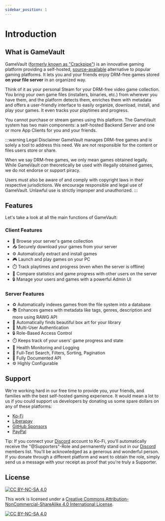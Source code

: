 ```yaml
---
sidebar_position: 1
---
```


# Introduction

## What is GameVault

GameVault ([formerly known as "Crackpipe"](https://gamevau.lt/blog/2023/07/15)) is an innovative gaming platform providing a self-hosted, [source-available](https://wikipedia.org/wiki/Source-available_software) alternative to popular gaming platforms. It lets you and your friends enjoy DRM-free games stored **on your file server** in an organized way.

Think of it as your personal Steam for your DRM-free video game collection. You bring your own game files (installers, binaries, etc.) from wherever you have them, and the platform detects them, enriches them with metadata and offers a user-friendly interface to easily organize, download, install, and play your games. It even tracks your playtimes and progress.

You cannot purchase or stream games using this platform. The GameVault system has two main components: a self-hosted Backend Server and one or more App Clients for you and your friends.

:::warning Legal Disclaimer
GameVault manages DRM-free games and is solely a tool to address this need. We are not responsible for the content or files users store or share.

When we say DRM-free games, we only mean games obtained legally. While GameVault _can_ theoretically be used with illegally obtained games, we do not endorse or support piracy.

Users must also be aware of and comply with copyright laws in their respective jurisdictions. We encourage responsible and legal use of GameVault. Unlawful use is strictly improper and unauthorized.
:::

## Features

Let's take a look at all the main functions of GameVault:

### Client Features

- 🔎 Browse your server's game collection
- 📥 Securely download your games from your server
- ⚙️ Automatically extract and install games
- 🎮 Launch and play games on your PC
- ⏱️ Track playtimes and progress (even when the server is offline)
- 👥 Compare statistics and game progress with other users on the server
- 🔒 Manage your users and games with a powerful Admin UI

### Server Features

- ♻️ Automatically indexes games from the file system into a database
- 📚 Enhances games with metadata like tags, genres, description and more using RAWG API
- 📸 Automatically finds beautiful box art for your library
- 👥 Multi-User Authentication
- 🔒 Role-Based Access Control
- ⏱️ Keeps track of your users' game progress and state
- 🚨 Health Monitoring and Logging
- 🔎 Full-Text Search, Filters, Sorting, Pagination
- 🔌 Fully Documented API
- ⚙️ Highly Configurable

## Support

We're working hard in our free time to provide you, your friends, and families with the best self-hosted gaming experience. It would mean a lot to us if you could support us developers by donating us some spare dollars on any of these platforms:

- [Ko-Fi](https://ko-fi.com/phalcode)
- [Liberapay](https://liberapay.com/Phalcode)
- [GitHub Sponsors](https://github.com/sponsors/Phalcode)
- [PayPal](https://www.paypal.me/phalcode)

Tip: If you connect your [Discord](https://discord.gg/NEdNen2dSu) account to Ko-Fi, you'll automatically receive the "@Supporters"-Role and permanently stand out in our [Discord](https://discord.gg/NEdNen2dSu) members list. You'll be acknowledged as a generous and wonderful person. If you donate through a different platform and want to obtain the role, simply send us a message with your receipt as proof that you're truly a Supporter.

## License

[![CC BY-NC-SA 4.0][cc-by-nc-sa-shield]][cc-by-nc-sa]

This work is licensed under a
[Creative Commons Attribution-NonCommercial-ShareAlike 4.0 International License][cc-by-nc-sa].

[![CC BY-NC-SA 4.0][cc-by-nc-sa-image]][cc-by-nc-sa]

[cc-by-nc-sa]: http://creativecommons.org/licenses/by-nc-sa/4.0/
[cc-by-nc-sa-image]: https://licensebuttons.net/l/by-nc-sa/4.0/88x31.png
[cc-by-nc-sa-shield]: https://img.shields.io/badge/License-CC%20BY--NC--SA%204.0-lightgrey.svg
